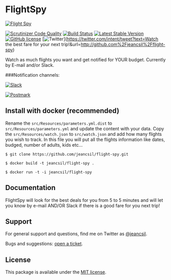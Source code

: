 # FlightSpy
[![Flight Spy](http://business.skyscanner.net/Content/images/logo/ssf-white-color.png)](http://www.skyscanner.net)

[![Scrutinizer Code Quality](https://scrutinizer-ci.com/g/jeancsil/flight-spy/badges/quality-score.png?b=master)](https://scrutinizer-ci.com/g/jeancsil/flight-spy/?branch=master)
[![Build Status](https://travis-ci.org/jeancsil/flight-spy.svg?branch=master)](https://travis-ci.org/jeancsil/flight-spy)
[![Latest Stable Version](https://img.shields.io/badge/packagist-flight--spy-blue.svg)](https://packagist.org/packages/jeancsil/flight-spy)
[![GitHub license](https://img.shields.io/badge/license-MIT-blue.svg)](https://raw.githubusercontent.com/jeancsil/flight-spy/master/LICENSE) [![Twitter](https://img.shields.io/twitter/url/https/github.com/jeancsil/flight-spy.svg?style=social)](https://twitter.com/intent/tweet?text=Watch the best fare for your next trip!&url=http://github.com%2Fjeancsil%2Fflight-spy)


Watch as much flights you want and get notified for YOUR budget.
Currently by E-mail and/or Slack.

###Notification channels:

[![Slack](https://raw.githubusercontent.com/jeancsil/flight-spy/master/src/Resources/slack.png)](https://slack.com/)

[![Postmark](https://raw.githubusercontent.com/jeancsil/flight-spy/master/src/Resources/postmark.png)](https://postmarkapp.com/)

## Install with docker (recommended)
Rename the `src/Resources/parameters.yml.dist` to `src/Resources/parameters.yml` and update the content with your data.
Copy the `src/Resources/watch.json` to `src/watch.json` and add how many flights you wish to track.
In this file you will put all the flights information like dates, budged, number of adults, kids etc...

`$ git clone https://github.com/jeancsil/flight-spy.git`

`$ docker build -t jeancsil/flight-spy .`

`$ docker run -t -i jeancsil/flight-spy`

## Documentation

FlightSpy will look for the best deals for you from 5 to 5 minutes and will let you know by e-mail AND/OR Slack if there is a good fare for you next trip!

## Support

For general support and questions, find me on Twitter as [@jeancsil](http://twitter.com./jeancsil).

Bugs and suggestions: [open a ticket](https://github.com/jeancsil/flight-spy/issues).

## License

This package is available under the [MIT license](LICENSE).
